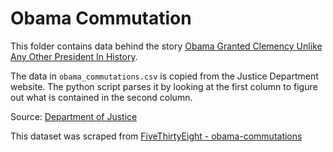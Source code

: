 # Obama Commutation

This folder contains data behind the story [Obama Granted Clemency Unlike Any Other President In History](https://fivethirtyeight.com/features/obama-granted-clemency-unlike-any-other-president-in-history/).

The data in `obama_commutations.csv` is copied from the Justice Department website. The python script parses it by looking at the first column to figure out what is contained in the second column.

Source: [Department of Justice](https://www.justice.gov/pardon/obama-commutations)

This dataset was scraped from [FiveThirtyEight - obama-commutations](https://github.com//fivethirtyeight/data/tree/master/obama-commutations)